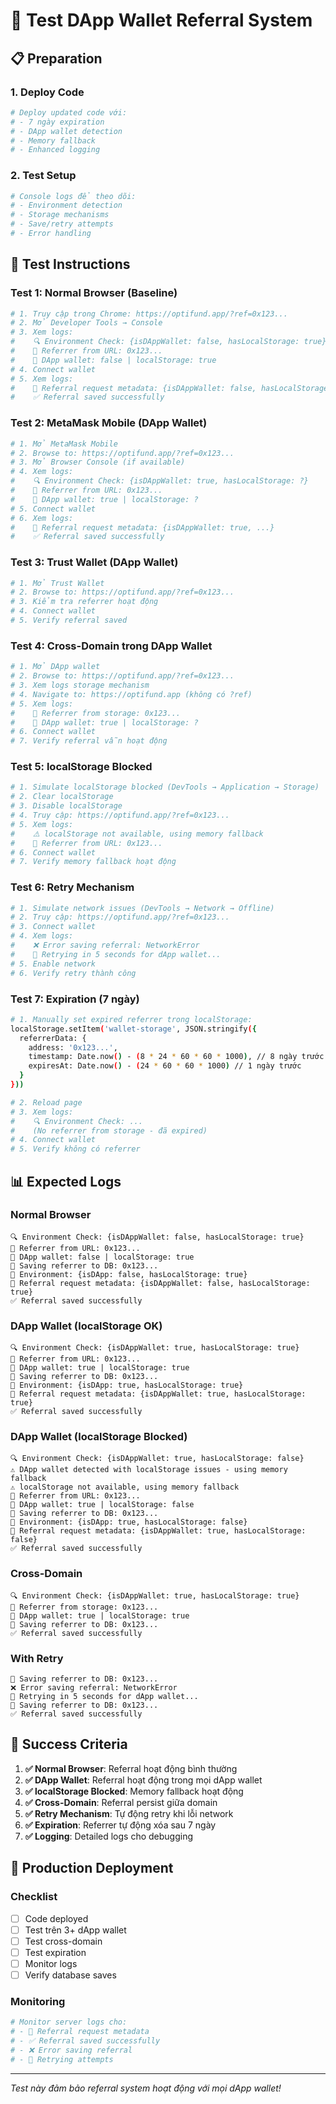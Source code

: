 # 🧪 Test DApp Wallet Referral System

## 📋 Preparation

### 1. Deploy Code
```bash
# Deploy updated code với:
# - 7 ngày expiration
# - DApp wallet detection
# - Memory fallback
# - Enhanced logging
```

### 2. Test Setup
```bash
# Console logs để theo dõi:
# - Environment detection
# - Storage mechanisms
# - Save/retry attempts
# - Error handling
```

## 🔧 Test Instructions

### Test 1: Normal Browser (Baseline)
```bash
# 1. Truy cập trong Chrome: https://optifund.app/?ref=0x123...
# 2. Mở Developer Tools → Console
# 3. Xem logs:
#    🔍 Environment Check: {isDAppWallet: false, hasLocalStorage: true}
#    🔗 Referrer from URL: 0x123...
#    📱 DApp wallet: false | localStorage: true
# 4. Connect wallet
# 5. Xem logs:
#    📱 Referral request metadata: {isDAppWallet: false, hasLocalStorage: true}
#    ✅ Referral saved successfully
```

### Test 2: MetaMask Mobile (DApp Wallet)
```bash
# 1. Mở MetaMask Mobile
# 2. Browse to: https://optifund.app/?ref=0x123...
# 3. Mở Browser Console (if available)
# 4. Xem logs:
#    🔍 Environment Check: {isDAppWallet: true, hasLocalStorage: ?}
#    🔗 Referrer from URL: 0x123...
#    📱 DApp wallet: true | localStorage: ?
# 5. Connect wallet
# 6. Xem logs:
#    📱 Referral request metadata: {isDAppWallet: true, ...}
#    ✅ Referral saved successfully
```

### Test 3: Trust Wallet (DApp Wallet)
```bash
# 1. Mở Trust Wallet
# 2. Browse to: https://optifund.app/?ref=0x123...
# 3. Kiểm tra referrer hoạt động
# 4. Connect wallet
# 5. Verify referral saved
```

### Test 4: Cross-Domain trong DApp Wallet
```bash
# 1. Mở DApp wallet
# 2. Browse to: https://optifund.app/?ref=0x123...
# 3. Xem logs storage mechanism
# 4. Navigate to: https://optifund.app (không có ?ref)
# 5. Xem logs:
#    💾 Referrer from storage: 0x123...
#    📱 DApp wallet: true | localStorage: ?
# 6. Connect wallet
# 7. Verify referral vẫn hoạt động
```

### Test 5: localStorage Blocked
```bash
# 1. Simulate localStorage blocked (DevTools → Application → Storage)
# 2. Clear localStorage
# 3. Disable localStorage
# 4. Truy cập: https://optifund.app/?ref=0x123...
# 5. Xem logs:
#    ⚠️ localStorage not available, using memory fallback
#    🔗 Referrer from URL: 0x123...
# 6. Connect wallet
# 7. Verify memory fallback hoạt động
```

### Test 6: Retry Mechanism
```bash
# 1. Simulate network issues (DevTools → Network → Offline)
# 2. Truy cập: https://optifund.app/?ref=0x123...
# 3. Connect wallet
# 4. Xem logs:
#    ❌ Error saving referral: NetworkError
#    🔄 Retrying in 5 seconds for dApp wallet...
# 5. Enable network
# 6. Verify retry thành công
```

### Test 7: Expiration (7 ngày)
```bash
# 1. Manually set expired referrer trong localStorage:
localStorage.setItem('wallet-storage', JSON.stringify({
  referrerData: {
    address: '0x123...',
    timestamp: Date.now() - (8 * 24 * 60 * 60 * 1000), // 8 ngày trước
    expiresAt: Date.now() - (24 * 60 * 60 * 1000) // 1 ngày trước
  }
}))

# 2. Reload page
# 3. Xem logs:
#    🔍 Environment Check: ...
#    (No referrer from storage - đã expired)
# 4. Connect wallet
# 5. Verify không có referrer
```

## 📊 Expected Logs

### Normal Browser
```
🔍 Environment Check: {isDAppWallet: false, hasLocalStorage: true}
🔗 Referrer from URL: 0x123...
📱 DApp wallet: false | localStorage: true
💾 Saving referrer to DB: 0x123...
📱 Environment: {isDApp: false, hasLocalStorage: true}
📱 Referral request metadata: {isDAppWallet: false, hasLocalStorage: true}
✅ Referral saved successfully
```

### DApp Wallet (localStorage OK)
```
🔍 Environment Check: {isDAppWallet: true, hasLocalStorage: true}
🔗 Referrer from URL: 0x123...
📱 DApp wallet: true | localStorage: true
💾 Saving referrer to DB: 0x123...
📱 Environment: {isDApp: true, hasLocalStorage: true}
📱 Referral request metadata: {isDAppWallet: true, hasLocalStorage: true}
✅ Referral saved successfully
```

### DApp Wallet (localStorage Blocked)
```
🔍 Environment Check: {isDAppWallet: true, hasLocalStorage: false}
⚠️ DApp wallet detected with localStorage issues - using memory fallback
⚠️ localStorage not available, using memory fallback
🔗 Referrer from URL: 0x123...
📱 DApp wallet: true | localStorage: false
💾 Saving referrer to DB: 0x123...
📱 Environment: {isDApp: true, hasLocalStorage: false}
📱 Referral request metadata: {isDAppWallet: true, hasLocalStorage: false}
✅ Referral saved successfully
```

### Cross-Domain
```
🔍 Environment Check: {isDAppWallet: true, hasLocalStorage: true}
💾 Referrer from storage: 0x123...
📱 DApp wallet: true | localStorage: true
💾 Saving referrer to DB: 0x123...
✅ Referral saved successfully
```

### With Retry
```
💾 Saving referrer to DB: 0x123...
❌ Error saving referral: NetworkError
🔄 Retrying in 5 seconds for dApp wallet...
💾 Saving referrer to DB: 0x123...
✅ Referral saved successfully
```

## 🎯 Success Criteria

1. **✅ Normal Browser**: Referral hoạt động bình thường
2. **✅ DApp Wallet**: Referral hoạt động trong mọi dApp wallet
3. **✅ localStorage Blocked**: Memory fallback hoạt động
4. **✅ Cross-Domain**: Referral persist giữa domain
5. **✅ Retry Mechanism**: Tự động retry khi lỗi network
6. **✅ Expiration**: Referrer tự động xóa sau 7 ngày
7. **✅ Logging**: Detailed logs cho debugging

## 🚀 Production Deployment

### Checklist
- [ ] Code deployed
- [ ] Test trên 3+ dApp wallet
- [ ] Test cross-domain
- [ ] Test expiration
- [ ] Monitor logs
- [ ] Verify database saves

### Monitoring
```bash
# Monitor server logs cho:
# - 📱 Referral request metadata
# - ✅ Referral saved successfully
# - ❌ Error saving referral
# - 🔄 Retrying attempts
```

---

*Test này đảm bảo referral system hoạt động với mọi dApp wallet!* 